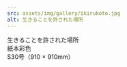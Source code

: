 ```yaml
---
src: assets/img/gallery/ikirukoto.jpg
alt: 生きることを許された場所
---
```

生きることを許された場所<br>
紙本彩色<br>
S30号（910 × 910mm）